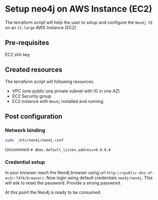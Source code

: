 # Setup neo4j on AWS Instance (EC2)
The terraform script will help the user to setup and configure the `Neo4j CE` on an `t2.large` AWS Instance (EC2)

## Pre-requisites
EC2 shh key

## Created resources
The terraform script will following resources
- VPC (one public one private subnet with IG in one AZ)
- EC2 Security group
- EC2 instance with `Neo4j` installed and running.

## Post configuration

### Network binding
```sh
sudo  /etc/neo4j/neo4j.conf
```

Uncomment `# dbms.default_listen_address=0.0.0.0`

### Credential setup
In your browser reach the Neo4j browser using url `http://<public-dns-of-ec2>:7474/browser/`. Now login using default credentials `neo4j/neo4j`.
This will ask to reset the password. Provide a strong password.

At this point the Neo4j is ready to be consumed.
